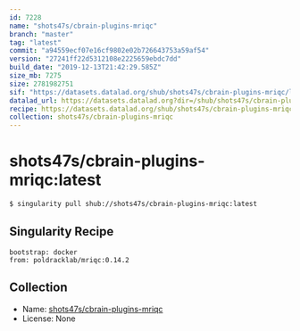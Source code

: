 ```yaml
---
id: 7228
name: "shots47s/cbrain-plugins-mriqc"
branch: "master"
tag: "latest"
commit: "a94559ecf07e16cf9802e02b726643753a59af54"
version: "27241ff22d5312108e2225659ebdc7dd"
build_date: "2019-12-13T21:42:29.585Z"
size_mb: 7275
size: 2781982751
sif: "https://datasets.datalad.org/shub/shots47s/cbrain-plugins-mriqc/latest/2019-12-13-a94559ec-27241ff2/27241ff22d5312108e2225659ebdc7dd.simg"
datalad_url: https://datasets.datalad.org?dir=/shub/shots47s/cbrain-plugins-mriqc/latest/2019-12-13-a94559ec-27241ff2/
recipe: https://datasets.datalad.org/shub/shots47s/cbrain-plugins-mriqc/latest/2019-12-13-a94559ec-27241ff2/Singularity
collection: shots47s/cbrain-plugins-mriqc
---
```


# shots47s/cbrain-plugins-mriqc:latest

```bash
$ singularity pull shub://shots47s/cbrain-plugins-mriqc:latest
```

## Singularity Recipe

```singularity
bootstrap: docker
from: poldracklab/mriqc:0.14.2
```

## Collection

 - Name: [shots47s/cbrain-plugins-mriqc](https://github.com/shots47s/cbrain-plugins-mriqc)
 - License: None


